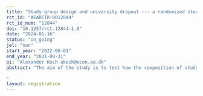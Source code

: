 ```yaml
---
title: "Study group design and university dropout --- a randomized study"
rct_id: "AEARCTR-0012844"
rct_id_num: "12844"
doi: "10.1257/rct.12844-1.0"
date: "2024-01-16"
status: "on_going"
jel: "nan"
start_year: "2022-06-01"
end_year: "2031-08-31"
pi: "Alexander Koch akoch@econ.au.dk"
abstract: "The aim of the study is to test how the composition of study groups affects study performance and dropout among first-year bachelor students of business economics and management at Aarhus University. For this purpose, we use a stratified randomization matching procedure to assign students to study groups, spanning a wide variety of possible matching patterns. 
"
layout: registration
---
```


